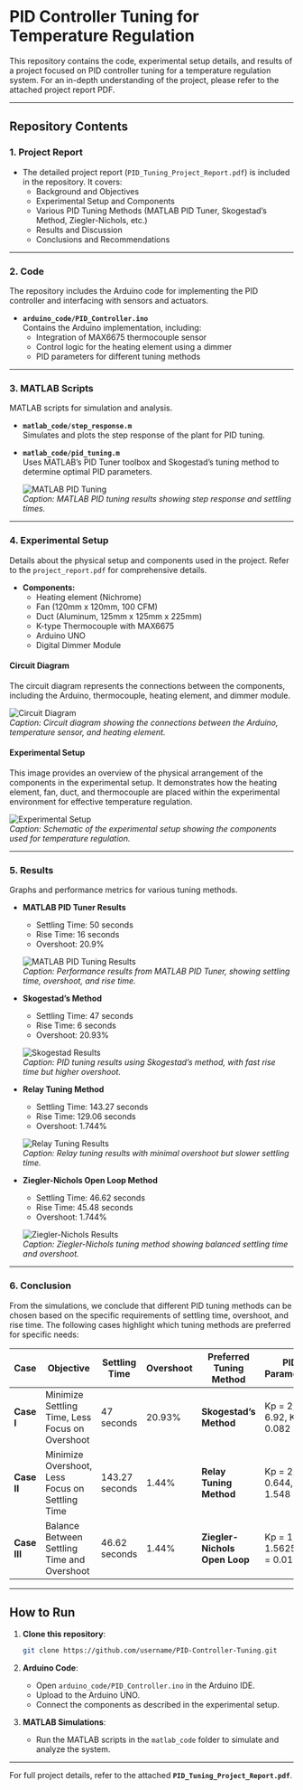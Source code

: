 # **PID Controller Tuning for Temperature Regulation**

This repository contains the code, experimental setup details, and results of a project focused on PID controller tuning for a temperature regulation system. For an in-depth understanding of the project, please refer to the attached project report PDF.

---

## **Repository Contents**

### 1. **Project Report**
- The detailed project report (`PID_Tuning_Project_Report.pdf`) is included in the repository. It covers:
  - Background and Objectives
  - Experimental Setup and Components
  - Various PID Tuning Methods (MATLAB PID Tuner, Skogestad’s Method, Ziegler-Nichols, etc.)
  - Results and Discussion
  - Conclusions and Recommendations

---

### 2. **Code**
The repository includes the Arduino code for implementing the PID controller and interfacing with sensors and actuators.

- **`arduino_code/PID_Controller.ino`**  
  Contains the Arduino implementation, including:
  - Integration of MAX6675 thermocouple sensor
  - Control logic for the heating element using a dimmer
  - PID parameters for different tuning methods

---

### 3. **MATLAB Scripts**
MATLAB scripts for simulation and analysis.

- **`matlab_code/step_response.m`**  
  Simulates and plots the step response of the plant for PID tuning.

- **`matlab_code/pid_tuning.m`**  
  Uses MATLAB’s PID Tuner toolbox and Skogestad’s tuning method to determine optimal PID parameters.

  ![MATLAB PID Tuning](images/matlab_pid_tuning_results.JPG)  
  _Caption: MATLAB PID tuning results showing step response and settling times._

---

### 4. **Experimental Setup**
Details about the physical setup and components used in the project. Refer to the `project_report.pdf` for comprehensive details.

- **Components:**
  - Heating element (Nichrome)
  - Fan (120mm x 120mm, 100 CFM)
  - Duct (Aluminum, 125mm x 125mm x 225mm)
  - K-type Thermocouple with MAX6675
  - Arduino UNO
  - Digital Dimmer Module

#### **Circuit Diagram**
The circuit diagram represents the connections between the components, including the Arduino, thermocouple, heating element, and dimmer module.

![Circuit Diagram](images/circuit_diagram.JPG)  
_Caption: Circuit diagram showing the connections between the Arduino, temperature sensor, and heating element._

#### **Experimental Setup**
This image provides an overview of the physical arrangement of the components in the experimental setup. It demonstrates how the heating element, fan, duct, and thermocouple are placed within the experimental environment for effective temperature regulation.

![Experimental Setup](images/experimental_setup.JPG)  
_Caption: Schematic of the experimental setup showing the components used for temperature regulation._

---

### 5. **Results**
Graphs and performance metrics for various tuning methods.

- **MATLAB PID Tuner Results**  
  - Settling Time: 50 seconds
  - Rise Time: 16 seconds
  - Overshoot: 20.9%

  ![MATLAB PID Tuning Results](images/matlab_pid_results.JPG)  
  _Caption: Performance results from MATLAB PID Tuner, showing settling time, overshoot, and rise time._

- **Skogestad’s Method**  
  - Settling Time: 47 seconds
  - Rise Time: 6 seconds
  - Overshoot: 20.93%

  ![Skogestad Results](images/skogestad_results.JPG)  
  _Caption: PID tuning results using Skogestad’s method, with fast rise time but higher overshoot._

- **Relay Tuning Method**  
  - Settling Time: 143.27 seconds
  - Rise Time: 129.06 seconds
  - Overshoot: 1.744%

  ![Relay Tuning Results](images/relay_tuning_results.JPG)  
  _Caption: Relay tuning results with minimal overshoot but slower settling time._

- **Ziegler-Nichols Open Loop Method**  
  - Settling Time: 46.62 seconds
  - Rise Time: 45.48 seconds
  - Overshoot: 1.744%

  ![Ziegler-Nichols Results](images/ziegler_nichols_results.JPG)  
  _Caption: Ziegler-Nichols tuning method showing balanced settling time and overshoot._

---

### 6. **Conclusion**

From the simulations, we conclude that different PID tuning methods can be chosen based on the specific requirements of settling time, overshoot, and rise time. The following cases highlight which tuning methods are preferred for specific needs:

| **Case**  | **Objective**                                      | **Settling Time** | **Overshoot** | **Preferred Tuning Method** | **PID Parameters**                    |
|-----------|----------------------------------------------------|-------------------|---------------|-----------------------------|---------------------------------------|
| **Case I** | Minimize Settling Time, Less Focus on Overshoot   | 47 seconds        | 20.93%        | **Skogestad’s Method**       | Kp = 2, Ki = 6.92, Kd = 0.082        |
| **Case II** | Minimize Overshoot, Less Focus on Settling Time   | 143.27 seconds    | 1.44%         | **Relay Tuning Method**      | Kp = 2, Ki = 0.644, Kd = 1.548       |
| **Case III** | Balance Between Settling Time and Overshoot      | 46.62 seconds     | 1.44%         | **Ziegler-Nichols Open Loop**| Kp = 1, Ki = 1.5625, Kd = 0.016      |

---

## **How to Run**

1. **Clone this repository**:
   ```bash
   git clone https://github.com/username/PID-Controller-Tuning.git
   ```

2. **Arduino Code**:
   - Open `arduino_code/PID_Controller.ino` in the Arduino IDE.
   - Upload to the Arduino UNO.
   - Connect the components as described in the experimental setup.


3. **MATLAB Simulations**:
   - Run the MATLAB scripts in the `matlab_code` folder to simulate and analyze the system.

---

For full project details, refer to the attached **`PID_Tuning_Project_Report.pdf`**.

